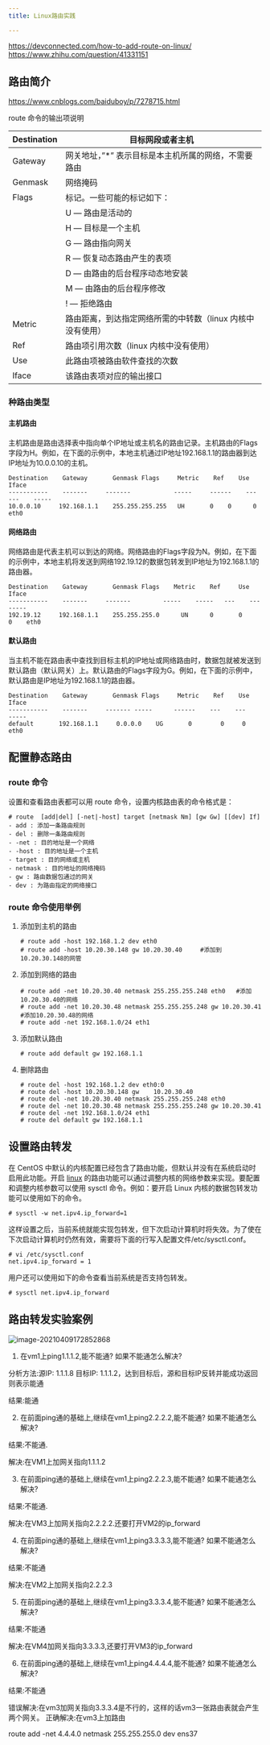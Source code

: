 ```yaml
---
title: Linux路由实践

---
```

https://devconnected.com/how-to-add-route-on-linux/
https://www.zhihu.com/question/41331151

## 路由简介

https://www.cnblogs.com/baiduboy/p/7278715.html

route 命令的输出项说明

| Destination | 目标网段或者主机                                           |
| ----------- | ---------------------------------------------------------- |
| Gateway     | 网关地址，”*” 表示目标是本主机所属的网络，不需要路由       |
| Genmask     | 网络掩码                                                   |
| Flags       | 标记。一些可能的标记如下：                                 |
|             | U — 路由是活动的                                           |
|             | H — 目标是一个主机                                         |
|             | G — 路由指向网关                                           |
|             | R — 恢复动态路由产生的表项                                 |
|             | D — 由路由的后台程序动态地安装                             |
|             | M — 由路由的后台程序修改                                   |
|             | ! — 拒绝路由                                               |
| Metric      | 路由距离，到达指定网络所需的中转数（linux 内核中没有使用） |
| Ref         | 路由项引用次数（linux 内核中没有使用）                     |
| Use         | 此路由项被路由软件查找的次数                               |
| Iface       | 该路由表项对应的输出接口                                   |

### 种路由类型

#### 主机路由

主机路由是路由选择表中指向单个IP地址或主机名的路由记录。主机路由的Flags字段为H。例如，在下面的示例中，本地主机通过IP地址192.168.1.1的路由器到达IP地址为10.0.0.10的主机。

```
Destination    Gateway       Genmask Flags     Metric    Ref    Use    Iface
-----------    -------     -------            -----     ------    ---    ---    -----
10.0.0.10     192.168.1.1    255.255.255.255   UH       0    0      0    eth0
```

#### 网络路由

网络路由是代表主机可以到达的网络。网络路由的Flags字段为N。例如，在下面的示例中，本地主机将发送到网络192.19.12的数据包转发到IP地址为192.168.1.1的路由器。

```
Destination    Gateway       Genmask Flags    Metric    Ref     Use    Iface
-----------    -------     -------         -----    -----   ---    ---    -----
192.19.12     192.168.1.1    255.255.255.0      UN      0       0     0    eth0
```

#### 默认路由

当主机不能在路由表中查找到目标主机的IP地址或网络路由时，数据包就被发送到默认路由（默认网关）上。默认路由的Flags字段为G。例如，在下面的示例中，默认路由是IP地址为192.168.1.1的路由器。

```
Destination    Gateway       Genmask Flags     Metric    Ref    Use    Iface
-----------    -------     ------- -----      ------    ---    ---    -----
default       192.168.1.1     0.0.0.0    UG       0        0     0    eth0
```

## 配置静态路由

### route 命令

设置和查看路由表都可以用 route 命令，设置内核路由表的命令格式是：

```
# route  [add|del] [-net|-host] target [netmask Nm] [gw Gw] [[dev] If]
- add : 添加一条路由规则
- del : 删除一条路由规则
- -net : 目的地址是一个网络
- -host : 目的地址是一个主机
- target : 目的网络或主机
- netmask : 目的地址的网络掩码
- gw : 路由数据包通过的网关
- dev : 为路由指定的网络接口
```

### route 命令使用举例

1. 添加到主机的路由

   ```
   # route add -host 192.168.1.2 dev eth0 
   # route add -host 10.20.30.148 gw 10.20.30.40     #添加到10.20.30.148的网管
   ```

2. 添加到网络的路由

   ```
   # route add -net 10.20.30.40 netmask 255.255.255.248 eth0   #添加10.20.30.40的网络
   # route add -net 10.20.30.48 netmask 255.255.255.248 gw 10.20.30.41 #添加10.20.30.48的网络
   # route add -net 192.168.1.0/24 eth1
   ```

3. 添加默认路由

   ```
   # route add default gw 192.168.1.1
   ```

4. 删除路由

   ```
   # route del -host 192.168.1.2 dev eth0:0
   # route del -host 10.20.30.148 gw    10.20.30.40
   # route del -net 10.20.30.40 netmask 255.255.255.248 eth0
   # route del -net 10.20.30.48 netmask 255.255.255.248 gw 10.20.30.41
   # route del -net 192.168.1.0/24 eth1
   # route del default gw 192.168.1.1
   ```

## 设置路由转发

在 CentOS 中默认的内核配置已经包含了路由功能，但默认并没有在系统启动时启用此功能。开启 [linux](http://lib.csdn.net/base/linux) 的路由功能可以通过调整内核的网络参数来实现。要配置和调整内核参数可以使用 sysctl 命令。例如：要开启 Linux 内核的数据包转发功能可以使用如下的命令。

```
# sysctl -w net.ipv4.ip_forward=1
```

这样设置之后，当前系统就能实现包转发，但下次启动计算机时将失效。为了使在下次启动计算机时仍然有效，需要将下面的行写入配置文件/etc/sysctl.conf。

```
# vi /etc/sysctl.conf
net.ipv4.ip_forward = 1
```

用户还可以使用如下的命令查看当前系统是否支持包转发。

```
# sysctl net.ipv4.ip_forward
```

## 路由转发实验案例

![image-20210409172852868](D:%5Cassets%5C1.Linux%E7%BD%91%E7%BB%9C%E5%9F%BA%E7%A1%80%5Cimage-20210409172852868.png)

1. 在vm1上ping1.1.1.2,能不能通? 如果不能通怎么解决?

分析方法:源IP: 1.1.1.8 目标IP: 1.1.1.2，达到目标后，源和目标IP反转并能成功返回则表示能通

结果:能通

2. 在前面ping通的基础上,继续在vm1上ping2.2.2.2,能不能通? 如果不能通怎么解决?

结果:不能通.

解决:在VM1上加网关指向1.1.1.2

3. 在前面ping通的基础上,继续在vm1上ping2.2.2.3,能不能通? 如果不能通怎么解决?

结果:不能通.

解决:在VM3上加网关指向2.2.2.2.还要打开VM2的ip_forward

4. 在前面ping通的基础上,继续在vm1上ping3.3.3.3,能不能通? 如果不能通怎么解决?

结果:不能通

解决:在VM2上加网关指向2.2.2.3

5. 在前面ping通的基础上,继续在vm1上ping3.3.3.4,能不能通? 如果不能通怎么解决?

结果:不能通

解决:在VM4加网关指向3.3.3.3,还要打开VM3的ip_forward

6. 在前面ping通的基础上,继续在vm1上ping4.4.4.4,能不能通? 如果不能通怎么解决?

结果:不能通

错误解决:在vm3加网关指向3.3.3.4是不行的，这样的话vm3一张路由表就会产生两个网关。 正确解决:在vm3上加路由

route add -net 4.4.4.0 netmask 255.255.255.0 dev ens37